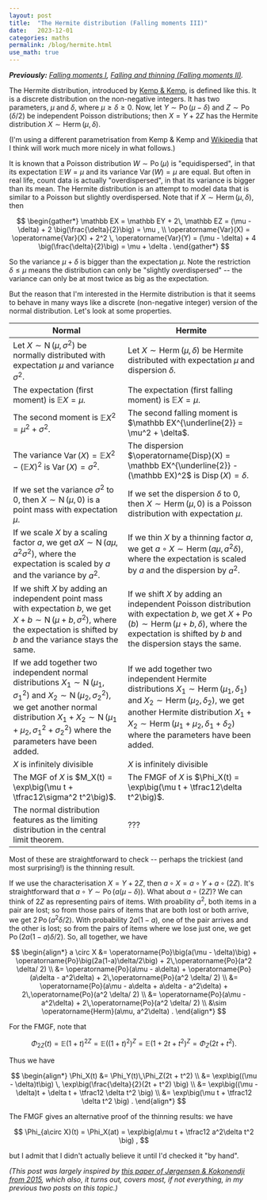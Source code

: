 ```yaml
---
layout: post
title:  "The Hermite distribution (Falling moments III)"
date:   2023-12-01
categories: maths
permalink: /blog/hermite.html
use_math: true
---
```


***Previously:** [Falling moments I](falling-moments.html), [Falling and thinning (Falling moments II)](falling-thinning.html).* 

The Hermite distribution, introduced by [Kemp & Kemp](https://doi.org/10.2307/2333691), is defined like this. It is a discrete distribution on the non-negative integers. It has two parameters, $\mu$ and $\delta$, where $\mu \geq \delta \geq 0$. Now, let $Y \sim \operatorname{Po}(\mu - \delta)$ and $Z \sim \operatorname{Po}(\delta/2)$ be independent Poisson distributions; then $X = Y + 2Z$ has the Hermite distribution $X \sim \operatorname{Herm}(\mu, \delta)$.

(I'm using a different parametrisation from Kemp & Kemp and [Wikipedia](https://en.wikipedia.org/wiki/Hermite_distribution) that I think will work much more nicely in what follows.) 

It is known that a Poisson distribution $W \sim \operatorname{Po}(\mu)$ is "equidispersed", in that its expectation $\mathbb EW = \mu$ and its variance $\operatorname{Var}(W) = \mu$ are equal. But often in real life, count data is actually "overdispersed", in that its variance is bigger than its mean. The Hermite distribution is an attempt to model data that is similar to a Poisson but slightly overdispersed. Note that if $X \sim \operatorname{Herm}(\mu, \delta)$, then

$$ \begin{gather*} \mathbb EX = \mathbb EY + 2\, \mathbb EZ = (\mu - \delta) + 2 \big(\frac{\delta}{2}\big) = \mu , \\
\operatorname{Var}(X) = \operatorname{Var}(X) + 2^2 \, \operatorname{Var}(Y) = (\mu - \delta) + 4 \big(\frac{\delta}{2}\big) = \mu + \delta . \end{gather*} $$

So the variance $\mu + \delta$ is bigger than the expectation $\mu$. Note the restriction $\delta \leq \mu$ means the distribution can only be "slightly overdispersed" -- the variance can only be at most twice as big as the expectation.

But the reason that I'm interested in the Hermite distribution is that it seems to behave in many ways like a discrete (non-negative integer) version of the normal distribution. Let's look at some properties.

|  Normal  |  Hermite  |
|---|---|
| Let $X \sim \operatorname{N}(\mu, \sigma^2)$ be normally distributed with expectation $\mu$ and variance $\sigma^2$. | Let $X \sim \operatorname{Herm}(\mu, \delta)$ be Hermite distributed with expectation $\mu$ and dispersion $\delta$. |
| The expectation (first moment) is $\mathbb EX = \mu$. | The expectation (first falling moment) is $\mathbb EX = \mu$. |
| The second moment is $\mathbb EX^2 = \mu^2 + \sigma^2$. | The second falling moment is $\mathbb EX^{\underline{2}} = \mu^2 + \delta$.|
| The variance $\operatorname{Var}(X) = \mathbb EX^2 - (\mathbb EX)^2$ is $\operatorname{Var}(X) = \sigma^2$. | The dispersion $\operatorname{Disp}(X) = \mathbb EX^{\underline{2}} - (\mathbb EX)^2$ is $\operatorname{Disp}(X) = \delta$. |
| If we set the variance $\sigma^2$ to 0, then $X \sim \operatorname{N}(\mu, 0)$ is a point mass with expectation $\mu$. | If we set the dispersion $\delta$ to 0, then $X \sim \operatorname{Herm}(\mu, 0)$ is a Poisson distribution with expectation $\mu$. |
| If we scale $X$ by a scaling factor $a$, we get $aX \sim \operatorname{N}(a\mu, a^2 \sigma^2)$, where the expectation is scaled by $a$ and the variance by $a^2$. | If we thin $X$ by a thinning factor $a$, we get $a \circ X \sim \operatorname{Herm}(a\mu, a^2 \delta)$, where the expectation is scaled by $a$ and the dispersion by $a^2$. |
| If we shift $X$ by adding an independent point mass with expectation $b$, we get $X + b \sim \operatorname{N}(\mu + b, \sigma^2)$, where the expectation is shifted by $b$ and the variance stays the same. | If we shift $X$ by adding an independent Poisson distribution with expectation $b$, we get $X + \operatorname{Po}(b) \sim \operatorname{Herm}(\mu + b, \delta)$, where the expectation is shifted by $b$ and the dispersion stays the same. |
| If we add together two independent normal distributions $X_1 \sim \operatorname{N}(\mu_1, \sigma^2_1)$ and $X_2 \sim \operatorname{N}(\mu_2, \sigma^2_2)$, we get another normal distribution $X_1 + X_2 \sim \operatorname{N}(\mu_1 + \mu_2, \sigma^2_1 + \sigma^2_2)$ where the parameters have been added. | If we add together two independent Hermite distributions $X_1 \sim \operatorname{Herm}(\mu_1, \delta_1)$ and $X_2 \sim \operatorname{Herm}(\mu_2, \delta_2)$, we get another Hermite distribution $X_1 + X_2 \sim \operatorname{Herm}(\mu_1 + \mu_2, \delta_1 + \delta_2)$ where the parameters have been added. |
| $X$ is infinitely divisible | $X$ is infinitely divisible |
| The MGF of $X$ is $M_X(t) = \exp\big(\mu t + \tfrac12\sigma^2 t^2\big)$. | The FMGF of $X$ is $\Phi_X(t) = \exp\big(\mu t + \tfrac12\delta t^2\big)$. |
| The normal distribution features as the limiting distribution in the central limit theorem. | ??? |

Most of these are straightforward to check -- perhaps the trickiest (and most surprising!) is the thinning result.

If we use the characterisation $X = Y + 2Z$, then $a \circ X = a \circ Y + a \circ (2Z)$. It's straightforward that $a \circ Y \sim \operatorname{Po}(a(\mu - \delta))$. What about $a \circ (2Z)$? We can think of $2Z$ as representing pairs of items. With proability $a^2$, both items in a pair are lost; so from those pairs of items that are both lost or both arrive, we get $2\,\operatorname{Po}(a^2 \delta/ 2)$. With probability $2a(1-a)$, one of the pair arrives and the other is lost; so from the pairs of items where we lose just one, we get $\operatorname{Po}(2a(1-a)\delta/2)$. So, all together, we have

$$ \begin{align*}
a \circ X &= \operatorname{Po}\big(a(\mu - \delta)\big) + \operatorname{Po}\big(2a(1-a)\delta/2\big) + 2\,\operatorname{Po}(a^2 \delta/ 2) \\
  &= \operatorname{Po}(a\mu - a\delta) + \operatorname{Po}(a\delta - a^2\delta)  + 2\,\operatorname{Po}(a^2 \delta/ 2) \\
  &= \operatorname{Po}(a\mu - a\delta + a\delta - a^2\delta) + 2\,\operatorname{Po}(a^2 \delta/ 2) \\
  &= \operatorname{Po}(a\mu - a^2\delta) + 2\,\operatorname{Po}(a^2 \delta/ 2) \\
  &\sim \operatorname{Herm}(a\mu, a^2\delta) .
\end{align*} $$

For the FMGF, note that

$$ \Phi_{2Z}(t) = \mathbb E(1+t)^{2Z} = \mathbb E \big((1+t)^2\big)^Z = \mathbb E(1 + 2t + t^2)^Z = \Phi_Z(2t + t^2) . $$

Thus we have

$$ \begin{align*}
\Phi_X(t) &= \Phi_Y(t)\,\Phi_Z(2t + t^2) \\
  &= \exp\big((\mu - \delta)t\big) \, \exp\big(\frac{\delta}{2}(2t + t^2) \big) \\
  &= \exp\big((\mu - \delta)t + \delta t + \tfrac12 \delta t^2 \big) \\
  &= \exp\big(\mu t + \tfrac12 \delta t^2 \big) .
\end{align*} $$

The FMGF gives an alternative proof of the thinning results: we have

$$ \Phi_{a\circ X}(t) = \Phi_X(at) = \exp\big(a\mu t + \tfrac12 a^2\delta t^2 \big) , $$

but I admit that I didn't actually believe it until I'd checked it "by hand".

*(This post was largely inspired by [this paper of Jørgensen & Kokonendji from 2015](https://doi.org/10.1007/s10182-015-0250-z), which also, it turns out, covers most, if not everything, in my previous two posts on this topic.)*
